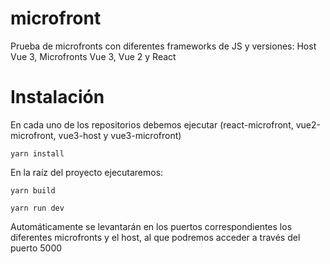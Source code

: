 # microfront
Prueba de microfronts con diferentes frameworks de JS y versiones: Host Vue 3, Microfronts Vue 3, Vue 2 y React


# Instalación

En cada uno de los repositorios debemos ejecutar
(react-microfront, vue2-microfront, vue3-host y vue3-microfront)

```
yarn install
```

En la raíz del proyecto ejecutaremos:

```
yarn build
```

```
yarn run dev
```

Automáticamente se levantarán en los puertos correspondientes los diferentes microfronts y el host, al que podremos acceder a través del puerto 5000